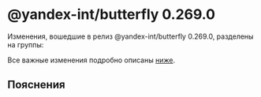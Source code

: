 # @yandex-int/butterfly 0.269.0

<!-- ЧЕЛОВЕЧЕСКОЕ ВСТУПЛЕНИЕ -->

Изменения, вошедшие в релиз @yandex-int/butterfly 0.269.0, разделены на группы:

Все важные изменения подробно описаны [ниже](#Пояснения).

## Пояснения

